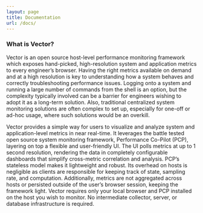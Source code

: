 ```yaml
---
layout: page
title: Documentation
url: /docs/
---
```


### What is Vector?

Vector is an open source host-level performance monitoring framework which exposes hand-picked, high-resolution system and application metrics to every engineer’s browser. Having the right metrics available on demand and at a high resolution is key to understanding how a system behaves and correctly troubleshooting performance issues. Logging onto a system and running a large number of commands from the shell is an option, but the complexity typically involved can be a barrier for engineers wishing to adopt it as a long-term solution. Also, traditional centralized system monitoring solutions are often complex to set up, especially for one-off or ad-hoc usage, where such solutions would be an overkill.

Vector provides a simple way for users to visualize and analyze system and application-level metrics in near real-time. It leverages the battle tested open source system monitoring framework, Performance Co-Pilot (PCP),  layering on top a flexible and user-friendly UI. The UI polls metrics at up to 1 second resolution, rendering the data in completely configurable dashboards that simplify cross-metric correlation and analysis.
PCP’s stateless model makes it lightweight and robust. Its overhead on hosts is negligible as clients are responsible for keeping track of state, sampling rate, and computation. Additionally, metrics are not aggregated across hosts or persisted outside of the user’s browser session, keeping the framework light. Vector requires only your local browser and PCP installed on the host you wish to monitor. No intermediate collector, server, or database infrastructure is required.
